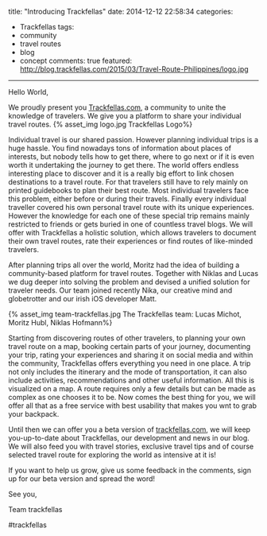 title: "Introducing Trackfellas"
date: 2014-12-12 22:58:34
categories:
- Trackfellas
tags:
- community
- travel routes
- blog
- concept
comments: true
featured: http://blog.trackfellas.com/2015/03/Travel-Route-Philippines/logo.jpg
---
Hello World,

We proudly present you [Trackfellas.com](http://trackfellas.com), a community to unite the knowledge of travelers. We give you a platform to share your individual travel routes. 
{% asset_img logo.jpg Trackfellas Logo%}

<!-- more -->

Individual travel is our shared passion. However planning individual trips is a huge hassle. You find nowadays tons of information about places of interests, but nobody tells how to get there, where to go next or if it is even worth it undertaking the journey to get there. The world offers endless interesting place to discover and it is a really big effort to link chosen destinations to a travel route. For that travelers still have to rely mainly on printed guidebooks to plan their best route. Most individual travelers face this problem, either before or during their travels. Finally every individual traveller covered his own personal travel route with its unique experiences. However the knowledge for each one of these special trip remains mainly restricted to friends or gets buried in one of countless travel blogs. We will offer with Trackfellas a holistic solution, which allows travelers to document their own travel routes, rate their experiences or find routes of like-minded travelers. 

After planning trips all over the world, Moritz had the idea of building a community-based platform for travel routes. Together with Niklas and Lucas we dug deeper into solving the problem and devised a unified solution for traveler needs. Our team joined recently Nika, our creative mind and globetrotter and our irish iOS developer Matt.

{% asset_img team-trackfellas.jpg The Trackfellas team: Lucas Michot, Moritz Hubl, Niklas Hofmann%}

Starting from discovering routes of other travelers, to planning your own travel route on a map, booking certain parts of your journey, documenting your trip, rating your experiences and sharing it on social media and within the community, Trackfellas offers everything you need in one place. A trip not only includes the itinerary and the mode of transportation, it can also include activities, recommendations and other useful information. All this is visualized on a map. A route requires only a few details but can be made as complex as one chooses it to be. Now comes the best thing for you, we will offer all that as a free service with best usability that makes you wnt to grab your backpack.

Until then we can offer you a beta version of [trackfellas.com](http://trackfellas.com), we will keep you-up-to-date about Trackfellas, our development and news in our blog. We will also feed you with travel stories, exclusive travel tips and of course selected travel route for exploring the world as intensive at it is!

If you want to help us grow, give us some feedback in the comments, sign up for our beta version and spread the word!

See you,

Team trackfellas

#trackfellas